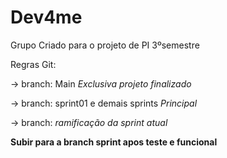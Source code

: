 # Dev4me
Grupo Criado para o projeto de PI 3ºsemestre

Regras Git:

-> branch: Main *Exclusiva projeto finalizado*

-> branch: sprint01 e demais sprints *Principal*

-> branch: <nome da task e numero> *ramificação da sprint atual*
  
  <b> Subir para a branch sprint apos teste e funcional </b>
